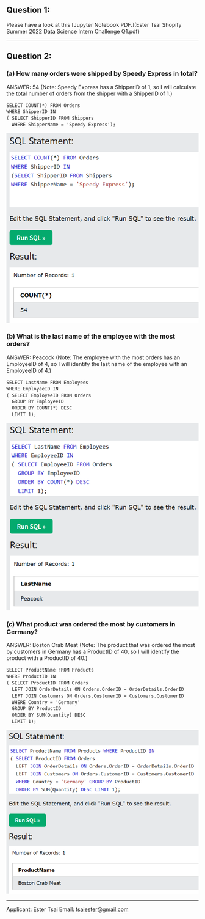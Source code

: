 ## Question 1:

Please have a look at this [Jupyter Notebook PDF.](Ester Tsai Shopify Summer 2022 Data Science Intern Challenge Q1.pdf)

--------

## Question 2:

### (a) How many orders were shipped by Speedy Express in total?
ANSWER: 54
(Note: Speedy Express has a ShipperID of 1, so I will calculate the total number of orders from the shipper with a ShipperID of 1.)

```markdown
SELECT COUNT(*) FROM Orders
WHERE ShipperID IN
( SELECT ShipperID FROM Shippers
  WHERE ShipperName = 'Speedy Express');
```

<img src="a1.PNG?raw=true"/>

### (b) What is the last name of the employee with the most orders?
ANSWER: Peacock
(Note: The employee with the most orders has an EmployeeID of 4, so I will identify the last name of the employee with an EmployeeID of 4.)

```markdown
SELECT LastName FROM Employees
WHERE EmployeeID IN 
( SELECT EmployeeID FROM Orders
  GROUP BY EmployeeID
  ORDER BY COUNT(*) DESC
  LIMIT 1);
```

<img src="b1.PNG?raw=true"/>

### (c) What product was ordered the most by customers in Germany?
ANSWER: Boston Crab Meat
(Note: The product that was ordered the most by customers in Germany has a ProductID of 40, so I will identify the product with a ProductID of 40.)

```markdown
SELECT ProductName FROM Products 
WHERE ProductID IN
( SELECT ProductID FROM Orders
  LEFT JOIN OrderDetails ON Orders.OrderID = OrderDetails.OrderID
  LEFT JOIN Customers ON Orders.CustomerID = Customers.CustomerID
  WHERE Country = 'Germany' 
  GROUP BY ProductID
  ORDER BY SUM(Quantity) DESC 
  LIMIT 1);
```

<img src="c1.PNG?raw=true"/>

--------

Applicant: Ester Tsai
Email: tsaiester@gmail.com

